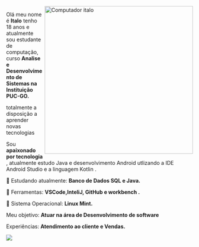 <img src="https://raw.githubusercontent.com/MicaelliMedeiros/micaellimedeiros/master/image/computer-illustration.png" min-width="400px" max-width="400px" width="400px" align="right" alt="Computador italo">

<p align="left">
     Olá meu nome é <strong>Italo</strong> tenho 18 anos e atualmente sou estudante de computação, curso <strong>Analise e Desenvolvimento de Sistemas na Instituição PUC-GO.</strong>
     
totalmente a disposição a aprender novas tecnologias
     
  Sou <strong>apaixonado por tecnologia</strong> , atualmente estudo Java e desenvolvimento Android utlizando a IDE Android Studio e a linguagem Kotlin .
</p>

<p align="left">
  📖 Estudando atualmente: <strong>Banco de Dados SQL e Java.</strong>
</p>

<p align="left">
  💼 Ferramentas: <strong>VSCode,InteliJ, GitHub e workbench .</strong>
</p>
<p align="left">
  🐧 Sistema Operacional: <strong>Linux Mint.</strong>
</p>
<p align="left">
  Meu objetivo: <strong>Atuar na área de Desenvolvimento de software</strong>
</p>
<p align="left">
  Experiências: <strong> Atendimento ao cliente e Vendas.</strong>
</p>
<p align="left">
  <a href="https://www.linkedin.com/in/italo-ruan-santos-de-brito-7a8868207/" alt="Linkedin">
  <img src="https://img.shields.io/badge/-Linkedin-0e76a8?style=for-the-badge&logo=Linkedin&logoColor=white&link=https://www.linkedin.com/in/iuricode" /></a>

